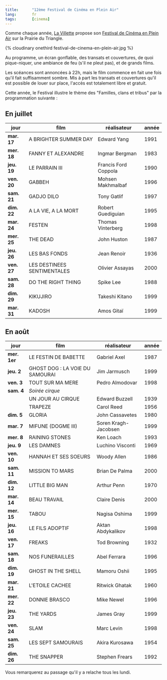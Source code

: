 ```yaml
---
title:      "12ème Festival de Cinéma en Plein Air"
lang:       fr
tags:       [cinema]
---
```


Comme chaque année, [La Villette](http://www.la-villette.com/) propose son [Festival de Cinéma en Plein Air](http://www.la-villette.com/manif/html/302.htm) sur la Prairie du Triangle.

{% cloudinary onethird festival-de-cinema-en-plein-air.jpg %}

Au programme, un écran gonflable, des transats et couvertures, de quoi pique-niquer, une ambiance de feu (s'il ne pleut pas), et de grands films.

Les scéances sont annoncées à 22h, mais le film commence en fait une fois qu'il fait suffisamment sombre. Mis à part les transats et couvertures qu'il est possible de louer sur place, l'accès est totalement libre et gratuit.

Cette année, le Festival illustre le thème des "Familles, clans et tribus" par la programmation suivante :

## En juillet

| **jour**    | **film**                    | **réalisateur**      | **année** |
| ----------- | --------------------------- | -------------------- | --------- |
| **mar. 17** | A BRIGHTER SUMMER DAY       | Edward Yang          | 1991      |
| **mer. 18** | FANNY ET ALEXANDRE          | Ingmar Bergman       | 1983      |
| **jeu. 19** | LE PARRAIN III              | Francis Ford Coppola | 1990      |
| **ven. 20** | GABBEH                      | Mohsen Makhmalbaf    | 1996      |
| **sam. 21** | GADJO DILO                  | Tony Gatlif          | 1997      |
| **dim. 22** | A LA VIE, A LA MORT         | Robert Guediguian    | 1995      |
| **mar. 24** | FESTEN                      | Thomas Vinterberg    | 1998      |
| **mer. 25** | THE DEAD                    | John Huston          | 1987      |
| **jeu. 26** | LES BAS FONDS               | Jean Renoir          | 1936      |
| **ven. 27** | LES DESTINEES SENTIMENTALES | Olivier Assayas      | 2000      |
| **sam. 28** | DO THE RIGHT THING          | Spike Lee            | 1988      |
| **dim. 29** | KIKUJIRO                    | Takeshi Kitano       | 1999      |
| **mar. 31** | KADOSH                      | Amos Gitaï           | 1999      |

## En août

| **jour**     | **film**                        | **réalisateur**      | **année** |
| ------------ | ------------------------------- | -------------------- | --------- |
| **mer. 1er** | LE FESTIN DE BABETTE            | Gabriel Axel         | 1987      |
| **jeu. 2**   | GHOST DOG : LA VOIE DU SAMOURAI | Jim Jarmusch         | 1999      |
| **ven. 3**   | TOUT SUR MA MERE                | Pedro Almodovar      | 1998      |
| **sam. 4**   | _Soirée cirque_                 |                      |           |
|              | UN JOUR AU CIRQUE               | Edward Buzzell       | 1939      |
|              | TRAPEZE                         | Carol Reed           | 1956      |
| **dim. 5**   | GLORIA                          | John Cassavetes      | 1980      |
| **mar. 7**   | MIFUNE (DOGME III)              | Soren Kragh-Jacobsen | 1999      |
| **mer. 8**   | RAINING STONES                  | Ken Loach            | 1993      |
| **jeu. 9**   | LES DAMNES                      | Luchino Visconti     | 1969      |
| **ven. 10**  | HANNAH ET SES SOEURS            | Woody Allen          | 1986      |
| **sam. 11**  | MISSION TO MARS                 | Brian De Palma       | 2000      |
| **dim. 12**  | LITTLE BIG MAN                  | Arthur Penn          | 1970      |
| **mar. 14**  | BEAU TRAVAIL                    | Claire Denis         | 2000      |
| **mer. 15**  | TABOU                           | Nagisa Oshima        | 1999      |
| **jeu. 16**  | LE FILS ADOPTIF                 | Aktan Abdykalikov    | 1998      |
| **ven. 17**  | FREAKS                          | Tod Browning         | 1932      |
| **sam. 18**  | NOS FUNERAILLES                 | Abel Ferrara         | 1996      |
| **dim. 19**  | GHOST IN THE SHELL              | Mamoru Oshii         | 1995      |
| **mar. 21**  | L'ETOILE CACHEE                 | Ritwick Ghatak       | 1960      |
| **mer. 22**  | DONNIE BRASCO                   | Mike Newel           | 1996      |
| **jeu. 23**  | THE YARDS                       | James Gray           | 1999      |
| **ven. 24**  | SLAM                            | Marc Levin           | 1998      |
| **sam. 25**  | LES SEPT SAMOURAIS              | Akira Kurosawa       | 1954      |
| **dim. 26**  | THE SNAPPER                     | Stephen Frears       | 1992      |

Vous remarquerez au passage qu'il y a relache tous les lundi.
